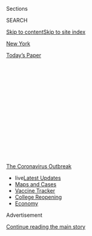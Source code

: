 <div id="app">

<div>

<div>

<div>

<div class="NYTAppHideMasthead css-1q2w90k e1suatyy0">

<div class="section css-ui9rw0 e1suatyy2">

<div class="css-eph4ug er09x8g0">

<div class="css-6n7j50">

</div>

<span class="css-1dv1kvn">Sections</span>

<div class="css-10488qs">

<span class="css-1dv1kvn">SEARCH</span>

</div>

[Skip to content](#site-content)[Skip to site index](#site-index)

</div>

<div id="masthead-section-label" class="css-1wr3we4 eaxe0e00">

[New
York](https://www.nytimes.com/section/nyregion)

</div>

<div class="css-10698na e1huz5gh0">

</div>

</div>

<div id="masthead-bar-one" class="section hasLinks css-15hmgas e1csuq9d3">

<div class="css-uqyvli e1csuq9d0">

</div>

<div class="css-1uqjmks e1csuq9d1">

</div>

<div class="css-9e9ivx">

[](https://myaccount.nytimes.com/auth/login?response_type=cookie&client_id=vi)

</div>

<div class="css-1bvtpon e1csuq9d2">

[Today’s
Paper](https://www.nytimes.com/section/todayspaper)

</div>

</div>

</div>

</div>

<div data-aria-hidden="false">

<div id="site-content" data-role="main">

<div>

<div class="css-1aor85t" style="opacity:0.000000001;z-index:-1;visibility:hidden">

<div class="css-1hqnpie">

<div class="css-epjblv">

<span class="css-17xtcya">[New
York](/section/nyregion)</span><span class="css-x15j1o">|</span><span class="css-fwqvlz">13
Deaths in a Day: An ‘Apocalyptic’ Coronavirus Surge at an N.Y.C.
Hospital</span>

</div>

<div class="css-k008qs">

<div class="css-1iwv8en">

<span class="css-18z7m18"></span>

<div>

</div>

</div>

<span class="css-1n6z4y">https://nyti.ms/3dspIbn</span>

<div class="css-1705lsu">

<div class="css-4xjgmj">

<div class="css-4skfbu" data-role="toolbar" data-aria-label="Social Media Share buttons, Save button, and Comments Panel with current comment count" data-testid="share-tools">

  - 
  - 
  - 
  - 
    
    <div class="css-6n7j50">
    
    </div>

  - 
  - 

</div>

</div>

</div>

</div>

</div>

</div>

<div id="NYT_TOP_BANNER_REGION" class="css-13pd83m">

<div>

<div id="styln-prism-menu-1592847958612" class="section interactive-content interactive-size-medium css-1edisqu">

<div class="css-17ih8de interactive-body">

<div id="scroll-container" class="css-1gj85ro">

[<span class="styln-title-wrap"><span class="css-1pje3qr">The
Coronavirus</span><span class="css-1pje3qr">
Outbreak</span></span>](https://www.nytimes.com/news-event/coronavirus?action=click&pgtype=Article&state=default&region=TOP_BANNER&context=storylines_menu)

  - <span class="css-kqxiym" data-emphasize="true">live</span>[Latest
    Updates](https://www.nytimes.com/2020/08/04/world/coronavirus-cases.html?action=click&pgtype=Article&state=default&region=TOP_BANNER&context=storylines_menu)
  - [Maps and
    Cases](https://www.nytimes.com/interactive/2020/us/coronavirus-us-cases.html?action=click&pgtype=Article&state=default&region=TOP_BANNER&context=storylines_menu)
  - [Vaccine
    Tracker](https://www.nytimes.com/interactive/2020/science/coronavirus-vaccine-tracker.html?action=click&pgtype=Article&state=default&region=TOP_BANNER&context=storylines_menu)
  - [College
    Reopening](https://www.nytimes.com/2020/08/02/us/covid-college-reopening.html?action=click&pgtype=Article&state=default&region=TOP_BANNER&context=storylines_menu)
  - [Economy](https://www.nytimes.com/live/2020/08/04/business/stock-market-today-coronavirus?action=click&pgtype=Article&state=default&region=TOP_BANNER&context=storylines_menu)

</div>

</div>

</div>

</div>

</div>

<div id="top-wrapper" class="css-1sy8kpn">

<div id="top-slug" class="css-l9onyx">

Advertisement

</div>

[Continue reading the main
story](#after-top)

<div class="ad top-wrapper" style="text-align:center;height:100%;display:block;min-height:250px">

<div id="top" class="place-ad" data-position="top" data-size-key="top">

</div>

</div>

<div id="after-top">

</div>

</div>

<div>

<div id="sponsor-wrapper" class="css-1hyfx7x">

<div id="sponsor-slug" class="css-19vbshk">

Supported by

</div>

[Continue reading the main
story](#after-sponsor)

<div id="sponsor" class="ad sponsor-wrapper" style="text-align:center;height:100%;display:block">

</div>

<div id="after-sponsor">

</div>

</div>

<div class="css-186x18t">

</div>

<div class="css-1vkm6nb ehdk2mb0">

# 13 Deaths in a Day: An ‘Apocalyptic’ Coronavirus Surge at an N.Y.C. Hospital

</div>

Hospitals in the city are facing the kind of harrowing increases in
cases that overwhelmed health care systems in China and Italy.

![<span class="css-16f3y1r e13ogyst0">An emergency room doctor in
Elmhurst, Queens, gives a rare look inside a hospital at the center of
the coronavirus pandemic. “We don’t have the tools that we
need.”</span><span class="css-cch8ym"><span class="css-1dv1kvn">Credit</span><span class="css-cnj6d5 e1z0qqy90" itemprop="copyrightHolder"><span class="css-1ly73wi e1tej78p0">Credit...</span><span>Colleen
Smith</span></span></span>](https://static01.nyt.com/images/2020/03/29/video/nyc-hospital-2020/nyc-hospital-2020-videoSixteenByNineJumbo1600.png)

<div class="css-18e8msd">

<div class="css-vp77d3 epjyd6m0">

<div class="css-1baulvz">

By [<span class="css-1baulvz" itemprop="name">Michael
Rothfeld</span>](https://www.nytimes.com/by/michael-rothfeld),
[<span class="css-1baulvz" itemprop="name">Somini
Sengupta</span>](https://www.nytimes.com/by/somini-sengupta),
[<span class="css-1baulvz" itemprop="name">Joseph
Goldstein</span>](https://www.nytimes.com/by/joseph-goldstein) and
[<span class="css-1baulvz last-byline" itemprop="name">Brian M.
Rosenthal</span>](https://www.nytimes.com/by/brian-m-rosenthal)

</div>

</div>

  - 
    
    <div class="css-ld3wwf e16638kd2">
    
    Published March 25, 2020Updated April 14,
    2020
    
    </div>

  - 
    
    <div class="css-4xjgmj">
    
    <div class="css-pvvomx" data-role="toolbar" data-aria-label="Social Media Share buttons, Save button, and Comments Panel with current comment count" data-testid="share-tools">
    
      - 
      - 
      - 
      - 
        
        <div class="css-6n7j50">
        
        </div>
    
      - 
      - 
    
    </div>
    
    </div>

</div>

</div>

<div class="section meteredContent css-1r7ky0e" name="articleBody" itemprop="articleBody">

<div class="css-1fanzo5 StoryBodyCompanionColumn">

<div class="css-53u6y8">

In several hours on Tuesday, Dr. Ashley Bray performed chest
compressions at Elmhurst Hospital Center on a woman in her 80s, a man in
his 60s and a 38-year-old who reminded the doctor of her fiancé. All had
tested positive for the
[coronavirus](https://www.nytimes.com/2020/04/14/us/armen-henderson-arrested-homeless-coronavirus-testing.html)
and had gone into cardiac arrest. All eventually died.

Elmhurst, a 545-bed public hospital in Queens, has begun transferring
patients not suffering from coronavirus to other hospitals as it moves
toward becoming dedicated entirely to the outbreak.
[Doctors](https://www.nytimes.com/2020/04/14/us/armen-henderson-arrested-homeless-coronavirus-testing.html)
and nurses have struggled to make do with a few dozen ventilators. Calls
over a loudspeaker of “Team 700,” the code for when a patient is on the
verge of death, come several times a shift. Some have died inside the
emergency room while waiting for a bed.

A refrigerated truck has been stationed outside to hold the bodies of
the dead. Over the past 24 hours, New York City’s public hospital system
said in a statement, 13 people at Elmhurst had died.

“It’s apocalyptic,” said Dr. Bray, 27, a general medicine resident at
the hospital.

Across the city, which has become the epicenter of the coronavirus
outbreak in the United States, hospitals are beginning to confront the
kind of harrowing surge in cases that has overwhelmed health care
systems in China, Italy and other countries. On Wednesday evening, New
York City reported 20,011 confirmed cases and 280 deaths.

</div>

</div>

<div class="css-1fanzo5 StoryBodyCompanionColumn">

<div class="css-53u6y8">

More than 3,922 coronavirus patients have been hospitalized in the city.
Gov. Andrew M. Cuomo on Wednesday [offered a glimmer of hope that
social-distancing
measures](https://www.nytimes.com/2020/03/25/nyregion/coronavirus-new-york-update.html)
were starting to slow the growth in hospitalizations statewide. This
week, the state’s hospitalization estimations were down markedly, from a
doubling of cases every two days to every four days.

It is “almost too good to be true,” Mr. Cuomo said.

Still, hospitals are under siege. New York City’s hospitals run the
gamut from prestigious teaching institutions catering to the elite to
public hospitals providing care for some of the poorest communities in
the nation. Regardless of whom they serve, few have been spared the
impact of the pandemic: A flood of sick and fearful New Yorkers has
besieged emergency rooms across the city.

Working with state and federal officials, hospitals have repeatedly
expanded the portions of their buildings equipped to handle patients who
had stayed home until worsening fevers and difficulty breathing forced
them into emergency rooms. Elmhurst, among the hardest-hit hospitals in
the city, is a prime example of the hardships medical centers and their
staffs are facing across the country.

“Elmhurst is at the center of this crisis, and it’s the number one
priority of our public hospital system right now,” the city’s public
hospital system’s statement said. “The front line staff are going above
and beyond in this crisis, and we continue surging supplies and
personnel to this critical facility to keep pace with the crisis.”

Dr. Mitchell Katz, the head of the Health and Hospitals Corporation,
which operates New York City’s public hospitals, said plans were
underway to transform many areas of the Elmhurst hospital into intensive
care units for extremely sick patients.

</div>

</div>

<div class="css-1fanzo5 StoryBodyCompanionColumn">

<div class="css-53u6y8">

But New York’s hospitals may be about to lose their leeway for
creativity in finding spaces.

All of the more than 1,800 intensive care beds in the city are expected
to be full by Friday, according to a Federal Emergency Management Agency
briefing obtained by The New York Times. Patients could stay for weeks,
limiting space for newly sickened
people.

<div id="NYT_MAIN_CONTENT_1_REGION" class="css-9tf9ac">

<div>

<div id="styln-covid-updates-world" class="section interactive-content interactive-size-medium css-1ftcdic">

<div class="css-17ih8de interactive-body">

<div id="styln-briefing-block" data-asset-id="QXJ0aWNsZTpueXQ6Ly9hcnRpY2xlLzNhNGMwYWI5LWIwY2QtNWQwOS1hZTgwLTdjMGU3ZTA1OWQ2OA==">

<div class="briefing-block-header-section">

# [Latest Updates: Global Coronavirus Outbreak](https://www.nytimes.com/2020/08/04/world/coronavirus-cases.html?action=click&pgtype=Article&state=default&region=MAIN_CONTENT_1&context=storylines_live_updates)

<div class="briefing-block-ts">

Updated 2020-08-04T20:42:41.838Z

</div>

</div>

  - [Novavax sees encouraging results from two studies of its
    experimental
    vaccine.](https://www.nytimes.com/2020/08/04/world/coronavirus-cases.html?action=click&pgtype=Article&state=default&region=MAIN_CONTENT_1&context=storylines_live_updates#link-1228a480)
  - [Public and private schools in Maryland and elsewhere are divided
    over in-person
    instruction.](https://www.nytimes.com/2020/08/04/world/coronavirus-cases.html?action=click&pgtype=Article&state=default&region=MAIN_CONTENT_1&context=storylines_live_updates#link-4825b93)
  - [The United Nations calls on policymakers to ‘plan thoroughly for
    school
    reopenings.’](https://www.nytimes.com/2020/08/04/world/coronavirus-cases.html?action=click&pgtype=Article&state=default&region=MAIN_CONTENT_1&context=storylines_live_updates#link-50f7386d)

<div class="briefing-block-footer">

<div class="briefing-block-footer-meta">

[See more
updates](https://www.nytimes.com/2020/08/04/world/coronavirus-cases.html?action=click&pgtype=Article&state=default&region=MAIN_CONTENT_1&context=storylines_live_updates)

</div>

<div class="briefing-block-briefinglinks">

<span>More live coverage:</span>
[Markets](https://www.nytimes.com/live/2020/08/04/business/stock-market-today-coronavirus?action=click&pgtype=Article&state=default&region=MAIN_CONTENT_1&context=storylines_live_updates)

</div>

</div>

</div>

</div>

</div>

</div>

</div>

Mr. Cuomo said on Wednesday that he had not seen the briefing. He said
he hoped that officials could quickly add units by dipping into a
growing supply of ventilators, the machines that some coronavirus
patients need to breathe.

</div>

</div>

<div class="css-79elbk" data-testid="photoviewer-wrapper">

<div class="css-z3e15g" data-testid="photoviewer-wrapper-hidden">

</div>

<div class="css-1a48zt4 ehw59r15" data-testid="photoviewer-children">

![<span class="css-16f3y1r e13ogyst0" data-aria-hidden="true">A doctor
at Elmhurst Hospital Center in Queens said it had faced “the first wave
of this
tsunami.” </span><span class="css-cnj6d5 e1z0qqy90" itemprop="copyrightHolder"><span class="css-1ly73wi e1tej78p0">Credit...</span><span>Dave
Sanders for The New York
Times</span></span>](https://static01.nyt.com/images/2020/03/25/nyregion/25nyvirus-hospital1/25nyvirus-hospital1-articleLarge.jpg?quality=75&auto=webp&disable=upscale)

</div>

</div>

<div class="css-1fanzo5 StoryBodyCompanionColumn">

<div class="css-53u6y8">

The federal government is sending a 1,000-bed hospital ship to New York,
although it is not scheduled to arrive until mid-April. Officials have
begun erecting four 250-bed hospitals at the Jacob K. Javits Convention
Center in Midtown Manhattan, which could be ready in a week. President
Trump [said on Wednesday on
Twitter](https://twitter.com/realDonaldTrump/status/1242826052310794240)
that construction was ahead of schedule, but that could not be
independently confirmed.

Officials have also discussed converting hotels and arenas into
temporary medical centers.

At least two city hospitals have filled up their morgues, and city
officials anticipated the rest would reach capacity by the end of this
week, according to the briefing. The state requested 85 refrigerated
trailers from FEMA for mortuary services, along with staff, the briefing
said.

A spokeswoman for the city’s office of the chief medical examiner said
the briefing was inaccurate. “We have significant morgue capacity in our
five citywide sites, and the ability to expand,” she said.

In interviews, doctors and nurses at hospitals across the city gave
accounts of how they were being stretched.

</div>

</div>

<div class="css-1fanzo5 StoryBodyCompanionColumn">

<div class="css-53u6y8">

Workers at several hospitals, including the Jacobi Medical Center in the
Bronx, said employees such as obstetrician-gynecologists and
radiologists have been called to work in emergency wards.

At a branch of the Montefiore Medical Center, also in the Bronx, there
have been one or two coronavirus-related deaths a day, or more, said
Judy Sheridan-Gonzalez, a nurse. There are not always enough gurneys, so
some patients sit in chairs. One patient on Sunday had been without a
bed for 36 hours, she said.

At the Mount Sinai Health System, some hospital workers in Manhattan
have posted photos on social media showing [nurses using trash bags as
protective
gear](https://twitter.com/brianmrosenthal/status/1241744193648762882). A
system spokesman said she was not aware of that happening and noted the
nurses had other gear below the bags. “The safety of our staff and
patients has never been of greater importance and we are taking every
precaution possible to protect everyone,” she said.

With[ventilators in short
supply](https://www.nytimes.com/video/us/politics/100000007051271/cuomo-coronavirus-update.html),
NewYork-Presbyterian Hospital, one of the city’s largest systems, has
begun using one machine to help multiple patients at a time, a virtually
unheard-of move, a spokeswoman
said.

</div>

</div>

<div class="css-79elbk" data-testid="photoviewer-wrapper">

<div class="css-z3e15g" data-testid="photoviewer-wrapper-hidden">

</div>

<div class="css-1a48zt4 ehw59r15" data-testid="photoviewer-children">

<div class="css-1xdhyk6 erfvjey0">

<span class="css-1ly73wi e1tej78p0">Image</span>

<div class="css-zjzyr8">

<div data-testid="lazyimage-container" style="height:257.77777777777777px">

</div>

</div>

</div>

<span class="css-16f3y1r e13ogyst0" data-aria-hidden="true">Some people
arrive as early as 6 a.m. at Elmhurst to be tested for the
coronavirus. </span><span class="css-cnj6d5 e1z0qqy90" itemprop="copyrightHolder"><span class="css-1ly73wi e1tej78p0">Credit...</span><span>Dave
Sanders for The New York Times</span></span>

</div>

</div>

<div class="css-1fanzo5 StoryBodyCompanionColumn">

<div class="css-53u6y8">

[Elmhurst Hospital
Center](https://www.nychealthandhospitals.org/wp-content/uploads/2016/07/chna-elmhurst-2013.pdf)
opened in 1832 and moved to its current Queens location in 1957, making
it one of the oldest hospitals in New York City.

In the neighborhood it serves, Elmhurst, more than two-thirds of
residents were born outside of the United States, the highest such rate
in the city. It is a safety-net hospital, serving mainly low-income
patients, including many who lack primary care doctors.

</div>

</div>

<div class="css-1fanzo5 StoryBodyCompanionColumn">

<div class="css-53u6y8">

Queens accounts for 32 percent of New York City’s confirmed coronavirus
cases, more than any other borough and far more than its share of the
city’s population. It also has fewer hospitals. Elmhurst is one of three
major hospitals serving a large population and is centrally located,
which in part explains why it is busy in normal times and even busier
now.

Medical workers said they saw the first signs of the virus in early
March — an increase in patients coming in with flulike symptoms before
the alarm had been fully raised in the city and the country. Tests
results were taking longer then, but they eventually confirmed that many
of these patients had
coronavirus.

<div id="NYT_MAIN_CONTENT_3_REGION" class="css-9tf9ac">

<div>

<div id="styln-prism-freeform-1594220623585" class="section interactive-content interactive-size-medium css-1ftcdic">

<div class="css-17ih8de interactive-body">

<div id="prism-freeform-block-85410" class="css-19mumt8" data-role="complementary" data-storyline="The Coronavirus Outbreak" data-truncated="true" tabindex="0">

<div class="css-a8d9oz">

<div class="css-eb027h">

[](https://www.nytimes.com/news-event/coronavirus?action=click&pgtype=Article&state=default&region=MAIN_CONTENT_3&context=storylines_faq)

### The Coronavirus Outbreak ›

#### Frequently Asked Questions

Updated August 4, 2020

  - #### I have antibodies. Am I now immune?
    
      - As of right now,[that seems likely, for at least several
        months.](https://www.nytimes.com/2020/07/22/health/covid-antibodies-herd-immunity.html?action=click&pgtype=Article&state=default&region=MAIN_CONTENT_3&context=storylines_faq)
        There have been frightening accounts of people suffering what
        seems to be a second bout of Covid-19. But experts say these
        patients may have a drawn-out course of infection, with the
        virus taking a slow toll weeks to months after initial exposure.
        People infected with the coronavirus typically
        [produce](https://www.nature.com/articles/s41586-020-2456-9)
        immune molecules called antibodies, which are [protective
        proteins made in response to an
        infection](https://www.nytimes.com/2020/05/07/health/coronavirus-antibody-prevalence.html?action=click&pgtype=Article&state=default&region=MAIN_CONTENT_3&context=storylines_faq)[.
        These antibodies
        may](https://www.nytimes.com/2020/05/07/health/coronavirus-antibody-prevalence.html?action=click&pgtype=Article&state=default&region=MAIN_CONTENT_3&context=storylines_faq)
        last in the body [only two to three
        months](https://www.nature.com/articles/s41591-020-0965-6),
        which may seem worrisome, but that’s perfectly normal after an
        acute infection subsides, said Dr. Michael Mina, an immunologist
        at Harvard University. It may be possible to get the coronavirus
        again, but it’s highly unlikely that it would be possible in a
        short window of time from initial infection or make people
        sicker the second time.

  - #### I’m a small-business owner. Can I get relief?
    
      - The [stimulus bills enacted in
        March](https://www.nytimes.com/article/small-business-loans-stimulus-grants-freelancers-coronavirus.html?action=click&pgtype=Article&state=default&region=MAIN_CONTENT_3&context=storylines_faq)
        offer help for the millions of American small businesses. Those
        eligible for aid are businesses and nonprofit organizations with
        fewer than 500 workers, including sole proprietorships,
        independent contractors and freelancers. Some larger companies
        in some industries are also eligible. The help being offered,
        which is being managed by the Small Business Administration,
        includes the Paycheck Protection Program and the Economic Injury
        Disaster Loan program. But lots of folks have [not yet seen
        payouts.](https://www.nytimes.com/interactive/2020/05/07/business/small-business-loans-coronavirus.html?action=click&pgtype=Article&state=default&region=MAIN_CONTENT_3&context=storylines_faq)
        Even those who have received help are confused: The rules are
        draconian, and some are stuck sitting on [money they don’t know
        how to
        use.](https://www.nytimes.com/2020/05/02/business/economy/loans-coronavirus-small-business.html?action=click&pgtype=Article&state=default&region=MAIN_CONTENT_3&context=storylines_faq)
        Many small-business owners are getting less than they expected
        or [not hearing anything at
        all.](https://www.nytimes.com/2020/06/10/business/Small-business-loans-ppp.html?action=click&pgtype=Article&state=default&region=MAIN_CONTENT_3&context=storylines_faq)

  - #### What are my rights if I am worried about going back to work?
    
      - Employers have to provide [a safe
        workplace](https://www.osha.gov/SLTC/covid-19/standards.html)
        with policies that protect everyone equally. [And if one of your
        co-workers tests positive for the coronavirus, the
        C.D.C.](https://www.nytimes.com/article/coronavirus-money-unemployment.html?action=click&pgtype=Article&state=default&region=MAIN_CONTENT_3&context=storylines_faq)
        has said that [employers should tell their
        employees](https://www.cdc.gov/coronavirus/2019-ncov/community/guidance-business-response.html)
        -- without giving you the sick employee’s name -- that they may
        have been exposed to the virus.

  - #### Should I refinance my mortgage?
    
      - [It could be a good
        idea,](https://www.nytimes.com/article/coronavirus-money-unemployment.html?action=click&pgtype=Article&state=default&region=MAIN_CONTENT_3&context=storylines_faq)
        because mortgage rates have [never been
        lower.](https://www.nytimes.com/2020/07/16/business/mortgage-rates-below-3-percent.html?action=click&pgtype=Article&state=default&region=MAIN_CONTENT_3&context=storylines_faq)
        Refinancing requests have pushed mortgage applications to some
        of the highest levels since 2008, so be prepared to get in line.
        But defaults are also up, so if you’re thinking about buying a
        home, be aware that some lenders have tightened their standards.

  - #### What is school going to look like in September?
    
      - It is unlikely that many schools will return to a normal
        schedule this fall, requiring the grind of [online
        learning](https://www.nytimes.com/2020/06/05/us/coronavirus-education-lost-learning.html?action=click&pgtype=Article&state=default&region=MAIN_CONTENT_3&context=storylines_faq),
        [makeshift child
        care](https://www.nytimes.com/2020/05/29/us/coronavirus-child-care-centers.html?action=click&pgtype=Article&state=default&region=MAIN_CONTENT_3&context=storylines_faq)
        and [stunted
        workdays](https://www.nytimes.com/2020/06/03/business/economy/coronavirus-working-women.html?action=click&pgtype=Article&state=default&region=MAIN_CONTENT_3&context=storylines_faq)
        to continue. California’s two largest public school districts —
        Los Angeles and San Diego — said on July 13, that [instruction
        will be remote-only in the
        fall](https://www.nytimes.com/2020/07/13/us/lausd-san-diego-school-reopening.html?action=click&pgtype=Article&state=default&region=MAIN_CONTENT_3&context=storylines_faq),
        citing concerns that surging coronavirus infections in their
        areas pose too dire a risk for students and teachers. Together,
        the two districts enroll some 825,000 students. They are the
        largest in the country so far to abandon plans for even a
        partial physical return to classrooms when they reopen in
        August. For other districts, the solution won’t be an
        all-or-nothing approach. [Many
        systems](https://bioethics.jhu.edu/research-and-outreach/projects/eschool-initiative/school-policy-tracker/),
        including the nation’s largest, New York City, are devising
        [hybrid
        plans](https://www.nytimes.com/2020/06/26/us/coronavirus-schools-reopen-fall.html?action=click&pgtype=Article&state=default&region=MAIN_CONTENT_3&context=storylines_faq)
        that involve spending some days in classrooms and other days
        online. There’s no national policy on this yet, so check with
        your municipal school system regularly to see what is happening
        in your
community.

<div id="styln-survey-component-85410" class="styln-survey-component" data-surveyname="faq" data-surveystoryline="coronavirus">

</div>

</div>

<div class="css-6mllg9">

</div>

<div class="css-pmm6ed">

<span class="css-5gimkt"></span>

</div>

</div>

</div>

</div>

</div>

</div>

</div>

In the weeks after, the emergency room began filling up, with more than
200 people at times. Every chair in the waiting room was usually taken.
Patients came in faster than the hospital could add beds; earlier this
week, 60 coronavirus patients had been admitted but were still in the
emergency room. One man waited almost 60 hours for a bed last week, a
doctor said.

The patients coming in now are sicker than before because they were
advised to try to recover at home, doctors said.

Like other hospitals, Elmhurst has come perilously close to running out
of ventilators several times; other hospitals have replenished its
supply.

Despite the more optimistic projections by the state about
hospitalization rates, the crowds outside of Elmhurst have not thinned
out.

The line of people waiting outside of Elmhurst to be tested for the
coronavirus forms as early as 6 a.m., and some stay there until 5 p.m.
Many are told to go home without being tested.

</div>

</div>

<div class="css-1fanzo5 StoryBodyCompanionColumn">

<div class="css-53u6y8">

Julio Jimenez, 35, spent six hours in the emergency room on Sunday night
after running a fever while at work in a New Jersey warehouse. He
returned on Monday morning to stand in the testing line in the pouring
rain. On Tuesday, still coughing, eyes puffy, he stood in line for
nearly seven hours and again went home untested.

“I don’t know if I have the virus,” Mr. Jimenez said. “It’s so hard.
It’s not just me. It’s for many people. It’s crazy.”

Rikki Lane, a doctor who has worked at Elmhurst for more than 20 years,
said the hospital had handled “the first wave of this tsunami.” She
compared the scene in the emergency department with an overcrowded
parking garage where physicians must move patients in and out of spots
to access other patients blocked by stretchers.

Family members are not permitted inside, she said.

Dr. Lane recalled recently treating a man in his 30s whose breathing
deteriorated quickly and had to be put on a ventilator. “He was in
distress and panicked, I could see the terror in his eyes,” she said.
“He was alone.”

Other doctors said they had tried to resuscitate people while drenched
in sweat under their protective gear, face masks fogging up. Some
patients have been found dead in their rooms while doctors were busy
helping others, they said.

Sometimes doctors try to call patients’ families when it is clear they
will not recover.

That is what Dr. Bray said she tried to do before the man who reminded
her of her fiancé died on Tuesday. As it turned out, his mother, also
stricken with the coronavirus, was a patient at another hospital.

“We weren’t able to get in touch with anybody,” Dr. Bray said.

Reporting was contributed by Jesse McKinley, Jesse Drucker, Eileen
Sullivan and Michael Schwirtz. Susan C. Beachy contributed research.

</div>

</div>

</div>

<div>

</div>

<div>

</div>

<div>

</div>

<div>

<div id="bottom-wrapper" class="css-1ede5it">

<div id="bottom-slug" class="css-l9onyx">

Advertisement

</div>

[Continue reading the main
story](#after-bottom)

<div id="bottom" class="ad bottom-wrapper" style="text-align:center;height:100%;display:block;min-height:90px">

</div>

<div id="after-bottom">

</div>

</div>

</div>

</div>

</div>

## Site Index

<div>

</div>

## Site Information Navigation

  - [© <span>2020</span> <span>The New York Times
    Company</span>](https://help.nytimes.com/hc/en-us/articles/115014792127-Copyright-notice)

<!-- end list -->

  - [NYTCo](https://www.nytco.com/)
  - [Contact
    Us](https://help.nytimes.com/hc/en-us/articles/115015385887-Contact-Us)
  - [Work with us](https://www.nytco.com/careers/)
  - [Advertise](https://nytmediakit.com/)
  - [T Brand Studio](http://www.tbrandstudio.com/)
  - [Your Ad
    Choices](https://www.nytimes.com/privacy/cookie-policy#how-do-i-manage-trackers)
  - [Privacy](https://www.nytimes.com/privacy)
  - [Terms of
    Service](https://help.nytimes.com/hc/en-us/articles/115014893428-Terms-of-service)
  - [Terms of
    Sale](https://help.nytimes.com/hc/en-us/articles/115014893968-Terms-of-sale)
  - [Site
    Map](https://spiderbites.nytimes.com)
  - [Help](https://help.nytimes.com/hc/en-us)
  - [Subscriptions](https://www.nytimes.com/subscription?campaignId=37WXW)

</div>

</div>

</div>

</div>
